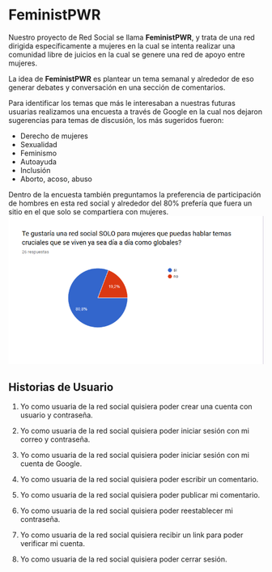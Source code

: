 # FeministPWR

Nuestro proyecto de Red Social se llama **FeministPWR**, y trata de una red dirigida específicamente a mujeres en la cual se intenta realizar una comunidad libre de juicios en la cual se genere una red de apoyo entre mujeres.

La idea de **FeministPWR** es plantear un tema semanal y alrededor de eso generar debates y conversación en una sección de comentarios.

Para identificar los temas que más le interesaban a nuestras futuras usuarias realizamos una encuesta a través de Google en la cual nos dejaron sugerencias para temas de discusión, los más sugeridos fueron:
- Derecho de mujeres
- Sexualidad
- Feminismo
- Autoayuda
- Inclusión
- Aborto, acoso, abuso

Dentro de la encuesta también preguntamos la preferencia de participación de hombres en esta red social y alrededor del 80% prefería que fuera un sitio en el que solo se compartiera con mujeres. 
![Estadística para Usuarios](https://github.com/PalomaZelada/SCL011-Social-Network/blob/master/src/IMG/estadismujeres.png)

## Historias de Usuario

1. Yo como usuaria de la red social quisiera poder crear una cuenta con usuario y contraseña.

2. Yo como usuaria de la red social quisiera poder iniciar sesión con mi correo y contraseña.

3. Yo como usuaria de la red social quisiera poder iniciar sesión con mi cuenta de Google.

4. Yo como usuaria de la red social quisiera poder escribir un comentario.

5. Yo como usuaria de la red social quisiera poder publicar mi comentario.

6. Yo como usuaria de la red social quisiera poder reestablecer mi contraseña.

7. Yo como usuaria de la red social quisiera recibir un link para poder verificar mi cuenta.

8. Yo como usuaria de la red social quisiera poder cerrar sesión. 